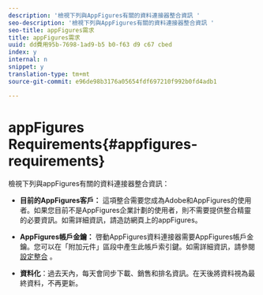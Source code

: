 ```yaml
---
description: '檢視下列與AppFigures有關的資料連接器整合資訊 '
seo-description: '檢視下列與AppFigures有關的資料連接器整合資訊 '
seo-title: appFigures需求
title: appFigures需求
uuid: dd費用95b-7698-1ad9-b5 b0-f63 d9 c67 cbed
index: y
internal: n
snippet: y
translation-type: tm+mt
source-git-commit: e96de98b3176a05654fdf697210f992b0fd4adb1

---
```



# appFigures Requirements{#appfigures-requirements}

檢視下列與appFigures有關的資料連接器整合資訊：

* **目前的AppFigures客戶：** 這項整合需要您成為Adobe和AppFigures的使用者。如果您目前不是AppFigures企業計劃的使用者，則不需要提供整合精靈的必要資訊。如需詳細資訊，請造訪網頁上的appFigures。
* **AppFigures帳戶金鑰：** 啓動AppFigures資料連接器需要AppFigures帳戶金鑰。您可以在「附加元件」區段中產生此帳戶索引鍵。如需詳細資訊，請參閱 [設定整合](../../appfigures-overview/t-appfigures-integration.md#task-72b844fe0f7a44d9acf3eb8f9f7ecb5a) 。

* **資料化**：過去天內，每天會同步下載、銷售和排名資訊。在天後將資料視為最終資料，不再更新。

